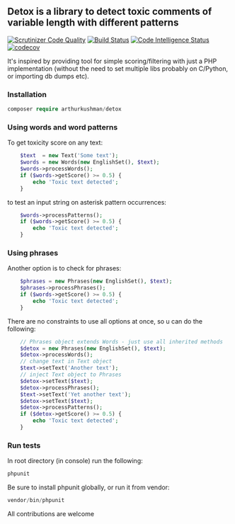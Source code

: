## Detox is a library to detect toxic comments of variable length with different patterns

[![Scrutinizer Code Quality](https://scrutinizer-ci.com/g/arthurkushman/detox/badges/quality-score.png?b=master)](https://scrutinizer-ci.com/g/arthurkushman/detox/?branch=master)
[![Build Status](https://scrutinizer-ci.com/g/arthurkushman/detox/badges/build.png?b=master)](https://scrutinizer-ci.com/g/arthurkushman/detox/build-status/master)
[![Code Intelligence Status](https://scrutinizer-ci.com/g/arthurkushman/detox/badges/code-intelligence.svg?b=master)](https://scrutinizer-ci.com/code-intelligence)
[![codecov](https://codecov.io/gh/arthurkushman/detox/branch/master/graph/badge.svg)](https://codecov.io/gh/arthurkushman/detox)

It's inspired by providing tool for simple scoring/filtering with just a PHP implementation (without the need to set multiple libs probably on C/Python, or importing db dumps etc).   

### Installation

```php
composer require arthurkushman/detox
```

### Using words and word patterns
To get toxicity score on any text:
```php
    $text  = new Text('Some text');   
    $words = new Words(new EnglishSet(), $text);
    $words->processWords();
    if ($words->getScore() >= 0.5) {
        echo 'Toxic text detected';
    }
```
to test an input string on asterisk pattern occurrences:
```php
    $words->processPatterns();
    if ($words->getScore() >= 0.5) {
        echo 'Toxic text detected';
    }    
```

### Using phrases 
Another option is to check for phrases:
```php
    $phrases = new Phrases(new EnglishSet(), $text);
    $phrases->processPhrases();
    if ($words->getScore() >= 0.5) {
        echo 'Toxic text detected';
    }
```

There are no constraints to use all options at once, so u can do the following:
```php
    // Phrases object extends Words - just use all inherited methods 
    $detox = new Phrases(new EnglishSet(), $text);
    $detox->processWords();
    // change text in Text object
    $text->setText('Another text');
    // inject Text object to Phrases 
    $detox->setText($text);
    $detox->processPhrases();
    $text->setText('Yet another text');
    $detox->setText($text);
    $detox->processPatterns();
    if ($detox->getScore() >= 0.5) {
        echo 'Toxic text detected';
    }
```

### Run tests
In root directory (in console) run the following:
```php
phpunit
```
Be sure to install phpunit globally, or run it from vendor:
```php
vendor/bin/phpunit
```

All contributions are welcome